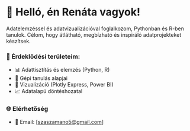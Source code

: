 # 👋 Helló, én Renáta vagyok!

Adatelemzéssel és adatvizualizációval foglalkozom, Pythonban és R-ben tanulok.
Célom, hogy átlátható, megbízható és inspiráló adatprojekteket készítsek.

### 💼 Érdeklődési területeim:
- 📊 Adattisztítás és elemzés (Python, R)
- 🧠 Gépi tanulás alapjai
- 🧾 Vizualizáció (Plotly Express, Power BI)
- 📈 Adatalapú döntéshozatal

### 🌐 Elérhetőség
- 📧 Email: [szaszamano5@gmail.com]

